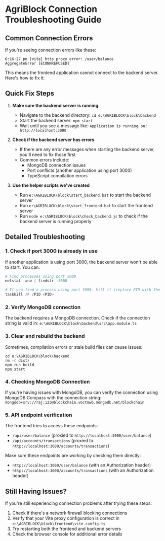 # AgriBlock Connection Troubleshooting Guide

## Common Connection Errors

If you're seeing connection errors like these:
```
6:16:27 pm [vite] http proxy error: /user/balance
AggregateError [ECONNREFUSED]
```

This means the frontend application cannot connect to the backend server. Here's how to fix it:

## Quick Fix Steps

1. **Make sure the backend server is running**
   - Navigate to the backend directory: `cd e:\AGRIBLOCK\block\backend`
   - Start the backend server: `npm start`
   - Wait until you see a message like: `Application is running on: http://localhost:3000`

2. **Check if the backend server has errors**
   - If there are any error messages when starting the backend server, you'll need to fix those first
   - Common errors include:
     - MongoDB connection issues
     - Port conflicts (another application using port 3000)
     - TypeScript compilation errors

3. **Use the helper scripts we've created**
   - Run `e:\AGRIBLOCK\block\start_backend.bat` to start the backend server
   - Run `e:\AGRIBLOCK\block\start_frontend.bat` to start the frontend server
   - Run `node e:\AGRIBLOCK\block\check_backend.js` to check if the backend server is running properly

## Detailed Troubleshooting

### 1. Check if port 3000 is already in use

If another application is using port 3000, the backend server won't be able to start. You can:

```powershell
# Find processes using port 3000
netstat -ano | findstr :3000

# If you find a process using port 3000, kill it (replace PID with the actual process ID)
taskkill /F /PID <PID>
```

### 2. Verify MongoDB connection

The backend requires a MongoDB connection. Check if the connection string is valid in:
`e:\AGRIBLOCK\block\backend\src\app.module.ts`

### 3. Clear and rebuild the backend

Sometimes, compilation errors or stale build files can cause issues:

```
cd e:\AGRIBLOCK\block\backend
rm -r dist/
npm run build
npm start
```

### 4. Checking MongoDB Connection

If you're having issues with MongoDB, you can verify the connection using MongoDB Compass with the connection string:
`mongodb+srv://raj:123@blockchain.v6ctmwb.mongodb.net/blockchain`

### 5. API endpoint verification

The frontend tries to access these endpoints:
- `/api/user/balance` (proxied to `http://localhost:3000/user/balance`)
- `/api/accounts/transactions` (proxied to `http://localhost:3000/accounts/transactions`)

Make sure these endpoints are working by checking them directly:
- `http://localhost:3000/user/balance` (with an Authorization header)
- `http://localhost:3000/accounts/transactions` (with an Authorization header)

## Still Having Issues?

If you're still experiencing connection problems after trying these steps:

1. Check if there's a network firewall blocking connections
2. Verify that your Vite proxy configuration is correct in `e:\AGRIBLOCK\block\frontend\vite.config.ts`
3. Try restarting both the frontend and backend servers
4. Check the browser console for additional error details